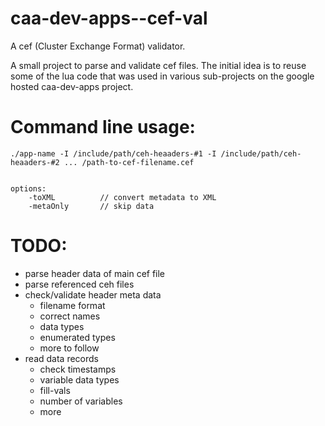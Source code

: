 caa-dev-apps--cef-val
=====================

A cef (Cluster Exchange Format) validator.


A small project to parse and validate cef files.
The initial idea is to reuse some of the lua code that was used in various
sub-projects on the google hosted caa-dev-apps project.


Command line usage:
===================

    ./app-name -I /include/path/ceh-heaaders-#1 -I /include/path/ceh-heaaders-#2 ... /path-to-cef-filename.cef


    options:
        -toXML          // convert metadata to XML
        -metaOnly       // skip data
        


TODO:
=====
 - parse header data of main cef file
 - parse referenced ceh files
 - check/validate header meta data
    - filename format
    - correct names
    - data types
    - enumerated types
    - more to follow
 - read data records
    - check timestamps
    - variable data types
    - fill-vals
    - number of variables
    - more